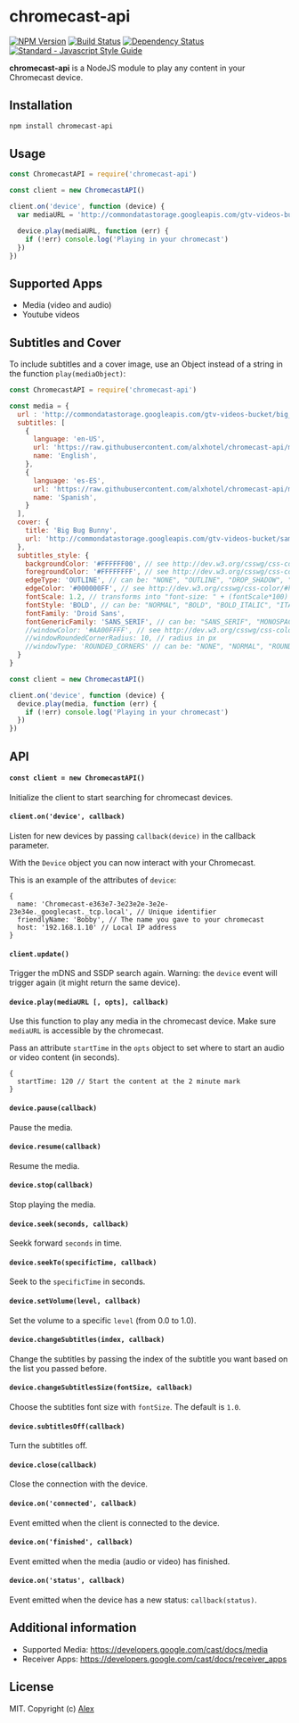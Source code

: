 chromecast-api
=================

[![NPM Version](https://img.shields.io/npm/v/chromecast-api.svg)](https://www.npmjs.com/package/chromecast-api)
[![Build Status](https://img.shields.io/travis/com/alxhotel/chromecast-api/master.svg)](https://travis-ci.com/alxhotel/chromecast-api)
[![Dependency Status](https://david-dm.org/alxhotel/chromecast-api/status.svg)](https://david-dm.org/alxhotel/chromecast-api)
[![Standard - Javascript Style Guide](https://img.shields.io/badge/code_style-standard-brightgreen.svg)](https://standardjs.com)

**chromecast-api** is a NodeJS module to play any content in your Chromecast device.

## Installation

```sh
npm install chromecast-api 
```

## Usage

```js
const ChromecastAPI = require('chromecast-api')

const client = new ChromecastAPI()

client.on('device', function (device) {
  var mediaURL = 'http://commondatastorage.googleapis.com/gtv-videos-bucket/big_buck_bunny_1080p.mp4';

  device.play(mediaURL, function (err) {
    if (!err) console.log('Playing in your chromecast')
  })
})
```

## Supported Apps

- Media (video and audio)
- Youtube videos

## Subtitles and Cover

To include subtitles and a cover image, use an Object instead of a string in the function `play(mediaObject)`:

```js
const ChromecastAPI = require('chromecast-api')

const media = {
  url : 'http://commondatastorage.googleapis.com/gtv-videos-bucket/big_buck_bunny_1080p.mp4',
  subtitles: [
    {
      language: 'en-US',
      url: 'https://raw.githubusercontent.com/alxhotel/chromecast-api/master/test/captions_styled.vtt',
      name: 'English',
    },
    {
      language: 'es-ES',
      url: 'https://raw.githubusercontent.com/alxhotel/chromecast-api/master/test/captions_styled_es.vtt',
      name: 'Spanish',
    }
  ],
  cover: {
    title: 'Big Bug Bunny',
    url: 'http://commondatastorage.googleapis.com/gtv-videos-bucket/sample/images/BigBuckBunny.jpg'
  },
  subtitles_style: {
    backgroundColor: '#FFFFFF00', // see http://dev.w3.org/csswg/css-color/#hex-notation
    foregroundColor: '#FFFFFFFF', // see http://dev.w3.org/csswg/css-color/#hex-notation
    edgeType: 'OUTLINE', // can be: "NONE", "OUTLINE", "DROP_SHADOW", "RAISED", "DEPRESSED"
    edgeColor: '#000000FF', // see http://dev.w3.org/csswg/css-color/#hex-notation
    fontScale: 1.2, // transforms into "font-size: " + (fontScale*100) +"%"
    fontStyle: 'BOLD', // can be: "NORMAL", "BOLD", "BOLD_ITALIC", "ITALIC",
    fontFamily: 'Droid Sans',
    fontGenericFamily: 'SANS_SERIF', // can be: "SANS_SERIF", "MONOSPACED_SANS_SERIF", "SERIF", "MONOSPACED_SERIF", "CASUAL", "CURSIVE", "SMALL_CAPITALS",
    //windowColor: '#AA00FFFF', // see http://dev.w3.org/csswg/css-color/#hex-notation
    //windowRoundedCornerRadius: 10, // radius in px
    //windowType: 'ROUNDED_CORNERS' // can be: "NONE", "NORMAL", "ROUNDED_CORNERS"
  }
}

const client = new ChromecastAPI()

client.on('device', function (device) {
  device.play(media, function (err) {
    if (!err) console.log('Playing in your chromecast')
  })
})
```

## API

#### `const client = new ChromecastAPI()`

Initialize the client to start searching for chromecast devices.

#### `client.on('device', callback)`

Listen for new devices by passing `callback(device)` in the callback parameter.

With the `Device` object you can now interact with your Chromecast.

This is an example of the attributes of `device`:
```
{
  name: 'Chromecast-e363e7-3e23e2e-3e2e-23e34e._googlecast._tcp.local', // Unique identifier
  friendlyName: 'Bobby', // The name you gave to your chromecast
  host: '192.168.1.10' // Local IP address
}
```

#### `client.update()`

Trigger the mDNS and SSDP search again. Warning: the `device` event will trigger again (it might return the same device).

#### `device.play(mediaURL [, opts], callback)`

Use this function to play any media in the chromecast device. Make sure `mediaURL` is accessible by the chromecast.

Pass an attribute `startTime` in the `opts` object to set where to start an audio or video content (in seconds).

```
{
  startTime: 120 // Start the content at the 2 minute mark
}
```

#### `device.pause(callback)`

Pause the media.

#### `device.resume(callback)`

Resume the media.

#### `device.stop(callback)`

Stop playing the media.

#### `device.seek(seconds, callback)`

Seekk forward `seconds` in time.

#### `device.seekTo(specificTime, callback)`

Seek to the `specificTime` in seconds.

#### `device.setVolume(level, callback)`

Set the volume to a specific `level` (from 0.0 to 1.0).

#### `device.changeSubtitles(index, callback)`

Change the subtitles by passing the index of the subtitle you want based on the list you passed before.

#### `device.changeSubtitlesSize(fontSize, callback)`

Choose the subtitles font size with `fontSize`. The default is `1.0`.

#### `device.subtitlesOff(callback)`

Turn the subtitles off.

#### `device.close(callback)`

Close the connection with the device.

#### `device.on('connected', callback)`

Event emitted when the client is connected to the device.

#### `device.on('finished', callback)`

Event emitted when the media (audio or video) has finished.

#### `device.on('status', callback)`

Event emitted when the device has a new status: `callback(status)`.

## Additional information

* Supported Media: https://developers.google.com/cast/docs/media
* Receiver Apps: https://developers.google.com/cast/docs/receiver_apps

## License

MIT. Copyright (c) [Alex](https://github.com/alxhotel)

